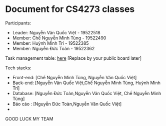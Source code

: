 # Document for CS4273 classes

Participants:

- Leader: Nguyễn Văn Quốc Việt - 19522518
- Member: Chế Nguyễn Minh Tùng - 19522490
- Member: Huỳnh Minh Trí - 19522385
- Member: Nguyễn Đức Toàn - 19522362

Task management table: [here](https://trello.com/b/FGfBFxFm/group2) [Replace by your public board later]


Tech stacks:

- Front-end: [Chế Nguyễn Minh Tùng, Nguyễn Văn Quốc Việt]
- Back-end: [Nguyễn Văn Quốc Việt,Chế Nguyễn Minh Tùng, Huỳnh Minh Trí]
- Database: [Nguyễn Đức Toàn,Nguyễn Văn Quốc Việt, Chế Nguyễn Minh Tùng]
- Báo cáo : [Nguyễn Đức Toàn,Nguyễn Văn Quốc Việt]
- 
GOOD LUCK MY TEAM
